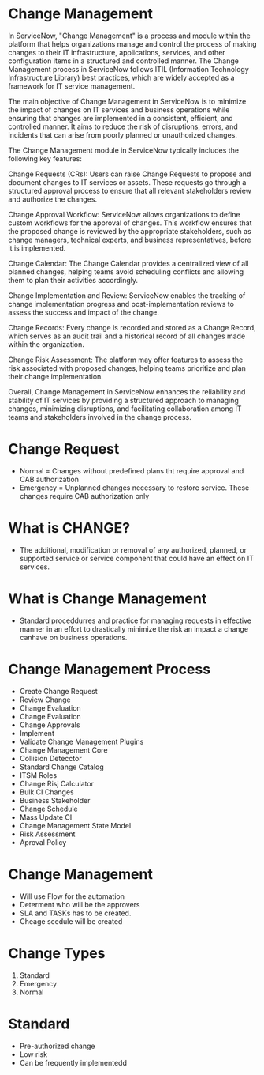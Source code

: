 # Change Management


In ServiceNow, "Change Management" is a process and module within the platform that helps organizations manage and control the process of making changes to their IT infrastructure, applications, services, and other configuration items in a structured and controlled manner. The Change Management process in ServiceNow follows ITIL (Information Technology Infrastructure Library) best practices, which are widely accepted as a framework for IT service management.

The main objective of Change Management in ServiceNow is to minimize the impact of changes on IT services and business operations while ensuring that changes are implemented in a consistent, efficient, and controlled manner. It aims to reduce the risk of disruptions, errors, and incidents that can arise from poorly planned or unauthorized changes.

The Change Management module in ServiceNow typically includes the following key features:

Change Requests (CRs): Users can raise Change Requests to propose and document changes to IT services or assets. These requests go through a structured approval process to ensure that all relevant stakeholders review and authorize the changes.

Change Approval Workflow: ServiceNow allows organizations to define custom workflows for the approval of changes. This workflow ensures that the proposed change is reviewed by the appropriate stakeholders, such as change managers, technical experts, and business representatives, before it is implemented.

Change Calendar: The Change Calendar provides a centralized view of all planned changes, helping teams avoid scheduling conflicts and allowing them to plan their activities accordingly.

Change Implementation and Review: ServiceNow enables the tracking of change implementation progress and post-implementation reviews to assess the success and impact of the change.

Change Records: Every change is recorded and stored as a Change Record, which serves as an audit trail and a historical record of all changes made within the organization.

Change Risk Assessment: The platform may offer features to assess the risk associated with proposed changes, helping teams prioritize and plan their change implementation.

Overall, Change Management in ServiceNow enhances the reliability and stability of IT services by providing a structured approach to managing changes, minimizing disruptions, and facilitating collaboration among IT teams and stakeholders involved in the change process.

# Change Request
- Normal = Changes without predefined plans tht require approval and CAB authorization
- Emergency = Unplanned changes necessary to restore service. These changes require CAB authorization only
# What is CHANGE?
 - The additional, modification or removal of any authorized, planned, or supported service or service component that could have an effect on IT services. 

 # What is Change Management
 - Standard proceddurres and practice for managing requests in effective manner in an effort to drastically minimize the risk an impact a change canhave on business operations. 

# Change Management Process
- Create Change Request
- Review Change
- Change Evaluation
- Change Evaluation
- Change Approvals
- Implement 
- Validate
Change Management Plugins
- Change Management Core
- Collision Detecctor
- Standard Change Catalog
- ITSM Roles
- Change Risj Calculator
- Bulk CI Changes
- Business Stakeholder
- Change Schedule
- Mass Update CI
- Change Management State Model
- Risk Assessment
- Aproval Policy

# Change Management 
- Will use Flow for the automation
- Determent who will be the approvers
- SLA and TASKs has to be created. 
- Cheage scedule will be created

# Change Types
1. Standard
2. Emergency
3. Normal 

# Standard 
- Pre-authorized change
- Low risk
- Can be frequently implementedd

